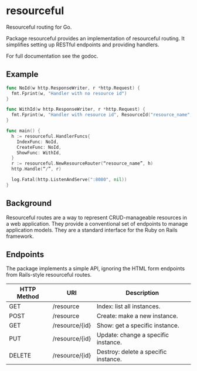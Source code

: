 # resourceful

Resourceful routing for Go.

Package resourceful provides an implementation of resourceful routing. It
simplifies setting up RESTful endpoints and providing handlers.

For full documentation see the godoc.

## Example

```Go
func NoId(w http.ResponseWriter, r *http.Request) {
  fmt.Fprint(w, "Handler with no resource id")
}

func WithId(w http.ResponseWriter, r *http.Request) {
  fmt.Fprint(w, "Handler with resource id", ResourceId("resource_name", r))
}

func main() {
  h := resourceful.HandlerFuncs{
    IndexFunc: NoId,
    CreateFunc: NoId,
    ShowFunc: WithId,
  }
  r := resourceful.NewResourceRouter(“resource_name”, h)
  http.Handle(“/”, r)

  log.Fatal(http.ListenAndServe(":8080", nil))
}
```

## Background

Resourceful routes are a way to represent CRUD-manageable resources in a web
application. They provide a conventional set of endpoints to manage application
models. They are a standard interface for the Ruby on Rails framework.

## Endpoints

The package implements a simple API, ignoring the HTML form endpoints from
Rails-style resourceful routes.

|HTTP Method|URI           |Description
|-----------|--------------|------------------------------------|
|GET        |/resource     |Index: list all instances.          |
|POST       |/resource     |Create: make a new instance.        |
|GET        |/resource/{id}|Show: get a specific instance.      |
|PUT        |/resource/{id}|Update: change a specific instance. |
|DELETE     |/resource/{id}|Destroy: delete a specific instance.|
